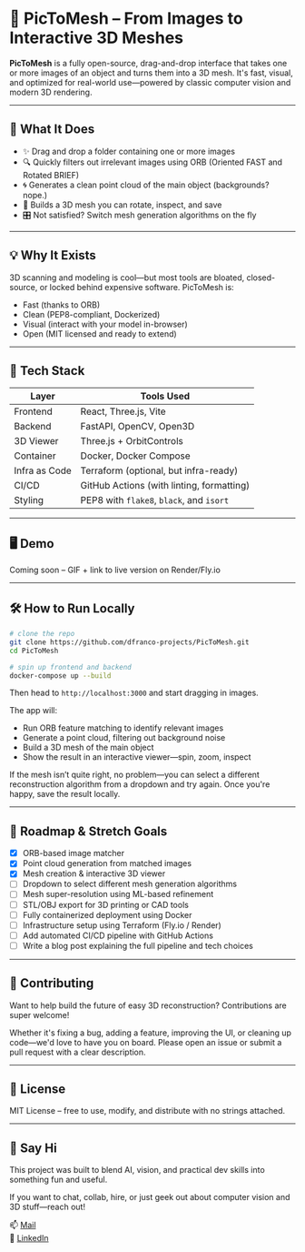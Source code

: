# 📸 PicToMesh – From Images to Interactive 3D Meshes

**PicToMesh** is a fully open-source, drag-and-drop interface that takes one or more images of an object and turns them into a 3D mesh. It's fast, visual, and optimized for real-world use—powered by classic computer vision and modern 3D rendering.

---

## 🚀 What It Does

- ✨ Drag and drop a folder containing one or more images
- 🔍 Quickly filters out irrelevant images using ORB (Oriented FAST and Rotated BRIEF)
- 🌀 Generates a clean point cloud of the main object (backgrounds? nope.)
- 🧱 Builds a 3D mesh you can rotate, inspect, and save
- 🎛️ Not satisfied? Switch mesh generation algorithms on the fly

---

## 💡 Why It Exists

3D scanning and modeling is cool—but most tools are bloated, closed-source, or locked behind expensive software. PicToMesh is:

- Fast (thanks to ORB)
- Clean (PEP8-compliant, Dockerized)
- Visual (interact with your model in-browser)
- Open (MIT licensed and ready to extend)

---

## 🧰 Tech Stack

| Layer        | Tools Used                                   |
|--------------|----------------------------------------------|
| Frontend     | React, Three.js, Vite                        |
| Backend      | FastAPI, OpenCV, Open3D                      |
| 3D Viewer    | Three.js + OrbitControls                     |
| Container    | Docker, Docker Compose                       |
| Infra as Code| Terraform (optional, but infra-ready)        |
| CI/CD        | GitHub Actions (with linting, formatting)    |
| Styling      | PEP8 with `flake8`, `black`, and `isort`     |

---

## 🖥️ Demo

Coming soon – GIF + link to live version on Render/Fly.io

---

## 🛠️ How to Run Locally

```bash
# clone the repo
git clone https://github.com/dfranco-projects/PicToMesh.git
cd PicToMesh

# spin up frontend and backend
docker-compose up --build
```

Then head to `http://localhost:3000` and start dragging in images.

The app will:

- Run ORB feature matching to identify relevant images
- Generate a point cloud, filtering out background noise
- Build a 3D mesh of the main object
- Show the result in an interactive viewer—spin, zoom, inspect

If the mesh isn’t quite right, no problem—you can select a different reconstruction algorithm from a dropdown and try again. Once you're happy, save the result locally.

---

## 🧪 Roadmap & Stretch Goals

- [x] ORB-based image matcher
- [x] Point cloud generation from matched images
- [x] Mesh creation & interactive 3D viewer
- [ ] Dropdown to select different mesh generation algorithms
- [ ] Mesh super-resolution using ML-based refinement
- [ ] STL/OBJ export for 3D printing or CAD tools
- [ ] Fully containerized deployment using Docker
- [ ] Infrastructure setup using Terraform (Fly.io / Render)
- [ ] Add automated CI/CD pipeline with GitHub Actions
- [ ] Write a blog post explaining the full pipeline and tech choices

---

## 🤝 Contributing

Want to help build the future of easy 3D reconstruction? Contributions are super welcome!

Whether it's fixing a bug, adding a feature, improving the UI, or cleaning up code—we'd love to have you on board. Please open an issue or submit a pull request with a clear description.

---

## 📜 License

MIT License – free to use, modify, and distribute with no strings attached.

---

## 💬 Say Hi

This project was built to blend AI, vision, and practical dev skills into something fun and useful.

If you want to chat, collab, hire, or just geek out about computer vision and 3D stuff—reach out!

📫 [Mail](mailto:daniel.franco.inbox@gmail.com)  
💼 [LinkedIn](https://www.linkedin.com/in/daniel-abrantes-franco/)
